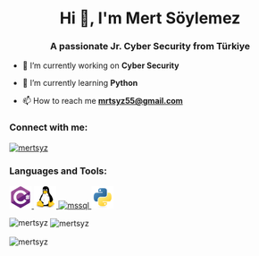 <h1 align="center">Hi 👋, I'm Mert Söylemez</h1>
<h3 align="center">A passionate Jr. Cyber Security from Türkiye</h3>

- 🔭 I’m currently working on **Cyber Security**

- 🌱 I’m currently learning **Python**

- 📫 How to reach me **mrtsyz55@gmail.com**

<h3 align="left">Connect with me:</h3>
<p align="left">
<a href="https://linkedin.com/in/mertsyz" target="blank"><img align="center" src="https://raw.githubusercontent.com/rahuldkjain/github-profile-readme-generator/master/src/images/icons/Social/linked-in-alt.svg" alt="mertsyz" height="30" width="40" /></a>
</p>

<h3 align="left">Languages and Tools:</h3>
<p align="left"> <a href="https://www.w3schools.com/cs/" target="_blank" rel="noreferrer"> <img src="https://raw.githubusercontent.com/devicons/devicon/master/icons/csharp/csharp-original.svg" alt="csharp" width="40" height="40"/> </a> <a href="https://www.linux.org/" target="_blank" rel="noreferrer"> <img src="https://raw.githubusercontent.com/devicons/devicon/master/icons/linux/linux-original.svg" alt="linux" width="40" height="40"/> </a> <a href="https://www.microsoft.com/en-us/sql-server" target="_blank" rel="noreferrer"> <img src="https://www.svgrepo.com/show/303229/microsoft-sql-server-logo.svg" alt="mssql" width="40" height="40"/> </a> <a href="https://www.python.org" target="_blank" rel="noreferrer"> <img src="https://raw.githubusercontent.com/devicons/devicon/master/icons/python/python-original.svg" alt="python" width="40" height="40"/> </a> </p>

<p><img align="left" src="https://github-readme-stats.vercel.app/api/top-langs?username=mertsyz&show_icons=true&locale=en&layout=compact" alt="mertsyz" /></p>

<p>&nbsp;<img align="center" src="https://github-readme-stats.vercel.app/api?username=mertsyz&show_icons=true&locale=en" alt="mertsyz" /></p>

<p><img align="center" src="https://github-readme-streak-stats.herokuapp.com/?user=mertsyz&" alt="mertsyz" /></p>
